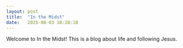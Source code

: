```yaml
---
layout: post
title:  "In the Midst"
date:   2025-08-03 18:28:18
---
```


Welcome to In the Midst! This is a blog about life and following Jesus. 
